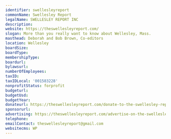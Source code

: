 ```yaml
---
identifier: swellesleyreport
commonName: Swellesley Report
legalName: SWELLESLEY REPORT INC
description:
website: https://theswellesleyreport.com/
slogan: More than you really want to know about Wellesley, Mass.
masthead: Deborah and Bob Brown, Co-editors
location: Wellesley
boardSize:
boardType:
membershipType:
boardurl:
bylawsurl:
numberOfEmployees:
taxID:
taxIDLocal: '001583228'
nonprofitStatus: forprofit
budgeturl:
budgetUsd:
budgetYear:
donateurl: https://theswellesleyreport.com/donate-to-the-swellesley-report/
sponsorurl:
advertising: https://theswellesleyreport.com/advertise-on-the-swellesley-report/
telephone:
emailContact: theswellesleyreport@gmail.com
websitecms: WP
---
```


